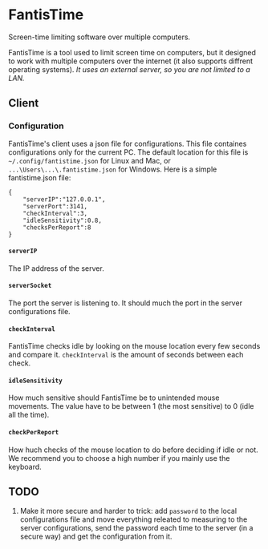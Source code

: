 # FantisTime
Screen-time limiting software over multiple computers.

FantisTime is a tool used to limit screen time on computers, but it designed to work with multiple computers over the internet (it also supports diffrent operating systems).
_It uses an external server, so you are not limited to a LAN._

## Client
### Configuration
FantisTime's client uses a json file for configurations. This file containes configurations only for the current PC. The default location for this file is `~/.config/fantistime.json` for Linux and Mac, or `...\Users\...\.fantistime.json` for Windows.
Here is a simple fantistime.json file:
```
{
    "serverIP":"127.0.0.1",
    "serverPort":3141,
    "checkInterval":3,
    "idleSensitivity":0.8,
    "checksPerReport":8
}
```
#### `serverIP`
The IP address of the server. 
#### `serverSocket`
The port the server is listening to. It should much the port in the server configurations file.
#### `checkInterval`
FantisTime checks idle by looking on the mouse location every few seconds and compare it. `checkInterval` is the amount of seconds between each check.
#### `idleSensitivity`
How much sensitive should FantisTime be to unintended mouse movements. The value have to be between 1 (the most sensitive) to 0 (idle all the time).
#### `checkPerReport`
How huch checks of the mouse location to do before deciding if idle or not. We recommend you to choose a high number if you mainly use the keyboard.

## TODO
1. Make it more secure and harder to trick: add `password` to the local configurations file and move everything releated to measuring to the server configurations, send the password each time to the server (in a secure way) and get the configuration from it.

